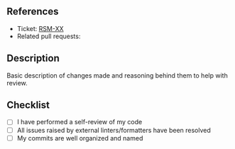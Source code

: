 ## References

- Ticket: [RSM-XX](https://student-team-chw-ole.atlassian.net/browse/RSM-XX)
- Related pull requests:

## Description

Basic description of changes made and reasoning behind them to help with review.

## Checklist

- [ ] I have performed a self-review of my code
- [ ] All issues raised by external linters/formatters have been resolved
- [ ] My commits are well organized and named
